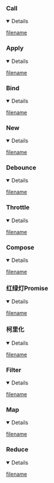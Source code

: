 ### Call

<details open>

[filename](../js/call.js ':include :type=code')

</details>

### Apply

<details open>

[filename](../js/apply.js ':include :type=code')

</details>

### Bind

<details open>

[filename](../js/bind.js ':include :type=code')

</details>

### New

<details open>

[filename](../js/new.js ':include :type=code')

</details>

### Debounce

<details open>

[filename](../js/debounce.js ':include :type=code')

</details>

### Throttle

<details open>

[filename](../js/throttle.js ':include :type=code')

</details>

### Compose

<details open>

[filename](../js/compose.js ':include :type=code')

</details>

### 红绿灯Promise

<details open>

[filename](../js/red-green-yellow.js ':include :type=code')

</details>

### 柯里化

<details open>

[filename](../js/currying.js ':include :type=code')

</details>

### Filter

<details open>

[filename](../js/filter.js ':include :type=code')

</details>

### Map

<details open>

[filename](../js/map.js ':include :type=code')

</details>

### Reduce

<details open>

[filename](../js/reduce.js ':include :type=code')

</details>
